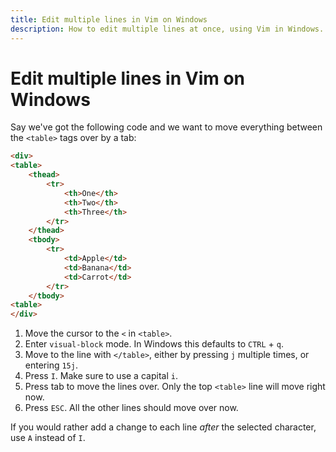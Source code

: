 ```yaml
---
title: Edit multiple lines in Vim on Windows
description: How to edit multiple lines at once, using Vim in Windows. Specifically, I'm using Powershell.
---
```


# Edit multiple lines in Vim on Windows

Say we've got the following code and we want to move everything between the `<table>` tags over by a tab:

```html
<div>
<table>
    <thead>
        <tr>
            <th>One</th>
            <th>Two</th>
            <th>Three</th>
        </tr>
    </thead>
    <tbody>
        <tr>
            <td>Apple</td>
            <td>Banana</td>
            <td>Carrot</td>
        </tr>
    </tbody>
<table>
</div>
```

1. Move the cursor to the `<` in `<table>`.
1. Enter `visual-block` mode. In Windows this defaults to `CTRL` + `q`.
1. Move to the line with `</table>`, either by pressing `j` multiple times, or entering `15j`.
1. Press `I`. Make sure to use a capital `i`.
1. Press tab to move the lines over. Only the top `<table>` line will move right now.
1. Press `ESC`. All the other lines should move over now.

If you would rather add a change to each line _after_ the selected character, use `A` instead of `I`.

